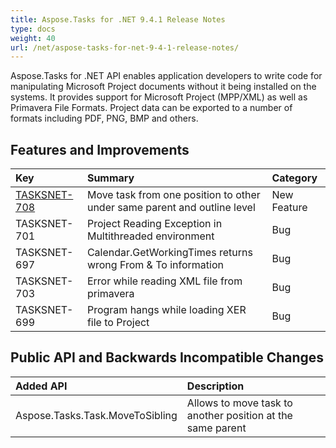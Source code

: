 ```yaml
---
title: Aspose.Tasks for .NET 9.4.1 Release Notes
type: docs
weight: 40
url: /net/aspose-tasks-for-net-9-4-1-release-notes/
---
```


Aspose.Tasks for .NET API enables application developers to write code for manipulating Microsoft Project documents without it being installed on the systems. It provides support for Microsoft Project (MPP/XML) as well as Primavera File Formats. Project data can be exported to a number of formats including PDF, PNG, BMP and others.
## **Features and Improvements**

|**Key** |**Summary** |**Category** |
| :- | :- | :- |
|[TASKSNET-708](https://www.aspose.com/docs/display/tasksnet/Moving+a+Task#MovingaTask-MoveUnderSameParent)|Move task from one position to other under same parent and outline level |New Feature |
|TASKSNET-701 |Project Reading Exception in Multithreaded environment |Bug |
|TASKSNET-697 |Calendar.GetWorkingTimes returns wrong From & To information |Bug |
|TASKSNET-703 |Error while reading XML file from primavera |Bug |
|TASKSNET-699 |Program hangs while loading XER file to Project |Bug |
## **Public API and Backwards Incompatible Changes**

|**Added API** |**Description**|
| :- | :- |
|Aspose.Tasks.Task.MoveToSibling |Allows to move task to another position at the same parent |

